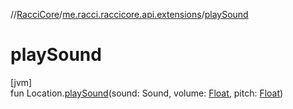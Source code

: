 //[RacciCore](../../index.md)/[me.racci.raccicore.api.extensions](index.md)/[playSound](play-sound.md)

# playSound

[jvm]\
fun Location.[playSound](play-sound.md)(sound: Sound, volume: [Float](https://kotlinlang.org/api/latest/jvm/stdlib/kotlin/-float/index.html), pitch: [Float](https://kotlinlang.org/api/latest/jvm/stdlib/kotlin/-float/index.html))
